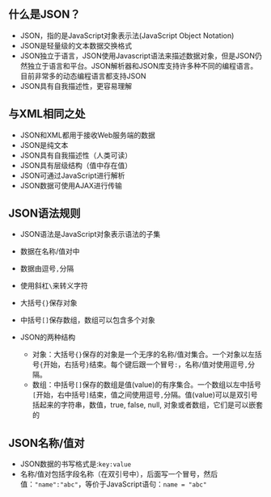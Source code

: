 ## 什么是JSON？

+ JSON，指的是JavaScript对象表示法(JavaScript Object Notation)
+ JSON是轻量级的文本数据交换格式
+ JSON独立于语言，JSON使用Javascript语法来描述数据对象，但是JSON仍然独立于语言和平台。JSON解析器和JSON库支持许多种不同的编程语言。目前非常多的动态编程语言都支持JSON
+ JSON具有自我描述性，更容易理解

## 与XML相同之处

+ JSON和XML都用于接收Web服务端的数据
+ JSON是纯文本
+ JSON具有自我描述性（人类可读）
+ JSON具有层级结构（值中存在值）
+ JSON可通过JavaScript进行解析
+ JSON数据可使用AJAX进行传输

## JSON语法规则

+ JSON语法是JavaScript对象表示语法的子集

+ 数据在名称/值对中
+ 数据由逗号`,`分隔
+ 使用斜杠`\`来转义字符
+ 大括号`{}`保存对象
+ 中括号`[]`保存数组，数组可以包含多个对象

+ JSON的两种结构
  - 对象：大括号`{}`保存的对象是一个无序的名称/值对集合。一个对象以左括号`{`开始，右括号`}`结束。每个键后跟一个冒号`:`，名称/值对使用逗号`,`分隔。
  - 数组：中括号`[]`保存的数组是值(value)的有序集合。一个数组以左中括号`[`开始，右中括号`]`结束，值之间使用逗号`,`分隔。值(value)可以是双引号括起来的字符串，数值，true, false, null, 对象或者数组，它们是可以嵌套的

## JSON名称/值对

+ JSON数据的书写格式是:`key:value`
+ 名称/值对包括字段名称（在双引号中），后面写一个冒号，然后值：`"name":"abc"`，等价于JavaScript语句：`name = "abc"`

